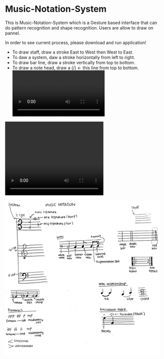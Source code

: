 # Music-Notation-System

This is Music-Notation-System which is a Gesture based interface that can do pattern recognition and shape recognition.
Users are allow to draw on pannel.

In order to see current process, please download and run application!

* To draw staff, draw a stroke East to West then West to East. 
* To daw a system, daw a stroke horizontally from left to right.
* To draw bar line, draw a stroke vertically from top to bottom.
* To draw a note head, draw a (/) <- this line from top to bottom.
![example1](example1.mov)
<video width="320" height="240" controls>
  <source src="example1.mov" type="video/mp4">
</video>

![Music Notation](/music_note.JPG)
